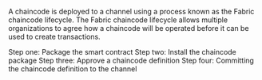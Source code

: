 

A chaincode is deployed to a channel using a process known as the Fabric chaincode lifecycle.
The Fabric chaincode lifecycle allows multiple organizations to agree how a chaincode will be operated before it can be used to create transactions.

Step one: Package the smart contract
Step two: Install the chaincode package
Step three: Approve a chaincode definition
Step four: Committing the chaincode definition to the channel

